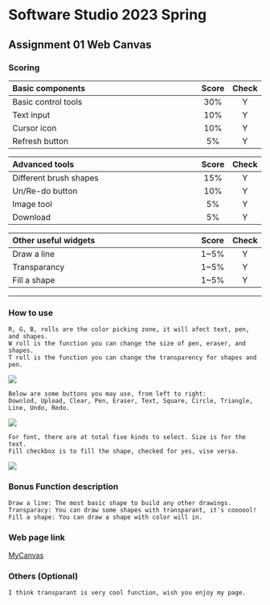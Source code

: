 # Software Studio 2023 Spring
## Assignment 01 Web Canvas


### Scoring

| **Basic components**                             | **Score** | **Check** |
| :----------------------------------------------- | :-------: | :-------: |
| Basic control tools                              | 30%       | Y         |
| Text input                                       | 10%       | Y         |
| Cursor icon                                      | 10%       | Y         |
| Refresh button                                   | 5%       | Y         |

| **Advanced tools**                               | **Score** | **Check** |
| :----------------------------------------------- | :-------: | :-------: |
| Different brush shapes                           | 15%       | Y         |
| Un/Re-do button                                  | 10%       | Y         |
| Image tool                                       | 5%        | Y         |
| Download                                         | 5%        | Y         |

| **Other useful widgets**                         | **Score** | **Check** |
| :----------------------------------------------- | :-------: | :-------: |
| Draw a line                                      | 1~5%      | Y         |
| Transparancy                                     | 1~5%      | Y         |
| Fill a shape                                     | 1~5%      | Y         |


---

### How to use 

    R, G, B, rolls are the color picking zone, it will afect text, pen, and shapes. 
    W roll is the function you can change the size of pen, eraser, and shapes. 
    T roll is the function you can change the transparency for shapes and pen.
    
![](https://i.imgur.com/8tHmTL3.png)
    
    Below are some buttons you may use, from left to right:
    Downlod, Upload, Clear, Pen, Eraser, Text, Square, Circle, Triangle, Line, Undo, Redo.
    
![](https://i.imgur.com/DhDCHxt.png)

    For font, there are at total five kinds to select. Size is for the text.
    Fill checkbox is to fill the shape, checked for yes, vise versa.
    
![](https://i.imgur.com/6sZV0ow.png)


### Bonus Function description

    Draw a line: The most basic shape to build any other drawings.
    Transparacy: You can draw some shapes with transparant, it's coooool!
    Fill a shape: You can draw a shape with color will in.

### Web page link

[MyCanvas](https://assignment01-ca160.web.app/)

### Others (Optional)

    I think transparant is very cool function, wish you enjoy my page.

<style>
table th{
    width: 100%;
}
</style>
